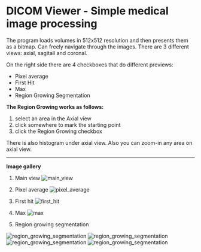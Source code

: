 # DICOM Viewer - Simple medical image processing

The program loads volumes in 512x512 resolution and then presents them as a bitmap. Can freely navigate through the images. 
There are 3 different views: axial, sagitall and coronal.

On the right side there are 4 checkboxes that do different previews:
* Pixel average
* First Hit
* Max
* Region Growing Segmentation



**The Region Growing works as follows:**

1. select an area in the Axial view
2. click somewhere to mark the starting point
3. click the Region Growing checkbox




There is also histogram under axial view.
Also you can zoom-in any area on axial view.

---

**Image gallery**

1. Main view
![main_view](https://lh3.googleusercontent.com/pw/ACtC-3caVSYz82An3siw1O1b-BJa8Y3EACvaD_aA6aBPZDdffqpaUgxaahy033_h1hfuuYyKZp6EyhtFBBt6ygJiHvL3HAtHHy_NZv4fTbsJHvkhPYPx55Qsfl2C3Jthrs_hmYfgHqePblrIQkCO8skn-sqP=w1200-h725-no?authuser=0)

2. Pixel average
![pixel_average](https://lh3.googleusercontent.com/3RRm8DxNJM9VwxJbpy6JAL8lwmBWosczNb3rFHaMYP7_fI-qhmCRAONrxzCW3J7XcLlfTx2Ww_sPDpkjCoNKq3Pnlvh69DUZ0_8OcI4-sWXOf-4yKx2nvhTfDsVc7dcBadUDVyZa5nucasmXD9vcdVYAwNZQ2byhsV5W_8_YbxWLtV0IyxdOofjvS7Yj6DjmXQZwF0hm9GPBp71pXMJVGxvIzML8njhAbg8vwtiaRhs0ggYFFoKE744xuBA4-H0sce89_bj-6Alg7TJhooeV9F4xkGThlLZ8E9irB1jJUVixXCxRUbfE1SCfaACozCo-clxqKeWBavXS44c-Ip2BZT-l7Yxqpnue8VYuBB3Vij85x03LdFu_tfeV8qto_Ug-faMEjqSr_VRZsH9kIa_FF2EErBqD1Br2hRmpkv_kh6TS2c_G6E9n1hZs1N_s_TQKR604X3Mfc-osiQdps8Uz14K_gib3GsIHJ4V2pVWuWja57mNlhDokd5gvbei7GVPRfJqoRL9y5XceIFZ42juO6adspb7_5kHtaopva9L_erQ_hOAyOdamThM60Of_PUofqCeNvr9IKFWsSF8MymrG5RnvitL-mc9m4Vu_CqSZ-vJs45NDXqOW9X8ZvXPZotg7AlYtmz52H3c62FxWzliZhTDgcxTxX8bn_5gtQ5xBiZ4ISgsnnR5NPx1JVjFNhQKiWWJ2iCGWephebtV7P6_viC8=w1200-h725-no?authuser=0)

3. First hit
![first_hit](https://lh3.googleusercontent.com/Fq31-t5SShJOk6P3X0PsE57bNwapX5MsAypXLnxy-Vj6RDRyjc8U8GDKrnh99V01aqMwHcx9nAn14HmMfZRHDLNexCYJ00mEoYL6PQwyIScsGEkZLj_V97LF1ArPzF4fbyHuVReQl4-UVPl25HDxtq4zMrE_mT_8WMrJ7sxSe4bR1V8brC9vzfgyBMrnLdytDdJO1F8TDwbytOXrNFiw3zCgA331MwbNhBR_4xn8-kDjB4yg_s-OE4Qb5iCM_6SqeoMDa9GA5S9eDeTp1vr_SWyYGGDfFbzhAD-0SM-rN7jsu0kipqqNKOOqTO-k0ykI66i0gTff6jzbEt3qaaF8C2120ojkOb57O59jEzRUr1oJEtbG6-K7T79jmvK9SHZqWsd09pSQpRNbszGaQKkVDQxrAHDehb7M9nEh_CR5kce-sDA2_jETmHvlYblIZpcIV3LfdGwT95vtGHNI5FSjO-D8mTCsn9OQ4W7ojNpXtUNNe9Tbv0Bz4zMPBtlCLMWqrVlV8RrRm4c-sG3oJlf5KXZYstZc5sn0d86mnlc1J7qrQO6J0zwoVXwwMUjTwHOQX5ViAkr7-LuhZZiM84fIHoimw7nXfKY_Lc7M7RUTPsFxECgglRX01Uw9RAp-n-FG_2UHBixv4-nYinhjkROlu7t-Ea60Gmh4pB2mJWfS6fVP1NMdctO9WKfofj7d10IMCgatvcUpT9SXjZt69c29k0I=w1200-h725-no?authuser=0)

4. Max
![max](https://lh3.googleusercontent.com/eM-8AwOJGgWGEi25DU-1yKLLtFz8PM4DBCDA5LIX4nRBBhF-_HbH9khQn9lpoPfb7W0Blndh3E7oRvj5KRnoimgmn1pH9i02Zb7c1-RPS5kDfM04dzgul_MMy5yUC00jDKgWIKTXS5t2tyPZ-67o3KROJRUEH1VAVWBaBOqbiPeqWeLJJxggnwLTkmVlF79Pd9KPRmFDfTc6c81TiQMkdz38g9gusqZ84plfofLNfzq88GoaYMBxoIQu_mVp9720ckMQPxQWPZT1JLVCC0p2jHMSZ_oHu_ZdUDPNRHDY4L7ZTxEG-vM_Xmwh7mZc8XjlnhguBIpQcDA5IKtlJoAVIfbusKENlEuGtKXuqw34N6-auSA6dyFqhSKy2UTKbG700aNFVETEZgNH1Hs6w4eEdY1CfC-cQJF8VjkzyoIoU9cQ4TvcQpZC2fIqatRfFXzoMLXCvflDKITQ2pvSb56ST4clDlFsWmh799tNweiVP3wyVKu1JjfCMLdqFuX2H2xcWNBZeM9GwaPQk29FlQTlQgay_IVDO7QSp1CcfewvNq-exoEt9YD1RFmwAxdsaCrFZzt7mXi-hQTk6NpImFybuz4SckgJ33qqrF6jArVEjPzaOrPqX0j_MZyfLQucS_TsmU4Ac4tng3ViTQ2x-E39r-7g4wQhaZ5o3VxdT73yoA_dMKpTt3816rPb_q0Z3gMKwNA7V417yplSYsCuIM7THX0=w1200-h725-no?authuser=0)

5. Region growing segmentation

![region_growing_segmentation](https://lh3.googleusercontent.com/84FhZ3LCLj2DbJfqkD7lOj2BjeAznzT164L1PTDbWUecoGnFJNMwuREaVm74it8RENJnD4jiginhSbP54t1H7wUPmxaUShydIrNFtTcE1R8AhGq9v4n8Uw3lewsYgrsaou3y_IujnwXTi895yFsWebMmyHbboz86TeL2Xp6bUpkSqUTR3W5Y7DY4Hheg9r90SNKLVv1kZItym0jfIIIrziBM9FPAfF7UczsQVtCb5p1GL7NGdSqFgE21lt2okE-obE2OC1p3-cCHxdARvHFK6Umth8f4Hmi2_lkQRzeopbwrSeGFKPlFpVDiscEU9jpCJmCb26rZu6XqLRgfIj6jof4u2nP9r99QLStxbUnR-abNLsG5mLpTNLzX2RZPzUFFWRV-wFctZos8CUzqPuiDoRD8rJFN6_fqF0_NV9KggzU2IQGTCcfB0Z3EvJMM7EErXA3X03rSK92s12u25ul5GNXguK9XhdLVtf17DvIaDTnx_xpbSERu2hiGpA3M7ztntXVaxYeK4fYdj-RqQoM0aBarlUmlRbIe4vFEkKeSzsm8vkEAeT1eLB1WhHFwZgprVm3S_xA6MnmNGU4Fj1GhmJ6B4NKwqvmnKFQB9ZLCY4oWXFW9KyVRcHE9SfrFLra4FxSaLLmHmNuM-6QwfpDmEDykyQSg1DNjMgbu2o3n7h_vt5a845IQJ9ELigkUi0Ab0sxWZjm0UjwIEsnPHwXV3R4=w538-h556-no?authuser=0)
![region_growing_segmentation](https://lh3.googleusercontent.com/lfxKVFoEWihzp6kCpjPP7z6p5VVCUTVwvVy5xtzZRuk6DjeCPowQrhda1hlMZoV-bWZeSGTGRw4AqNkYRA1p6B9tsHzqhdHQtW2oD1mYtA9l_e5lbffWVGv-wPwusk7BDxacnA_ggV3knHSDgDZBtbpGJywnhPxEBFrNK2RalVGAvf6GuL0QRHC0W_EvCuDH7ftz6j_C3nRg7b2FLuLk6yAWo6vdRiBUzMz83JiajFuGg0PZcdPMHzFDnHNlHVjvjNnUbIP3UoXAUY61-J0LOwyFnuj8Yv4q3zPS7t6kWJ48mUGb2ftdaTgMGkdt87nyyO76iEd9amWFELeDBDRA-da2cuHX4ALQUuR26qu_MveKx9KtGX9wrbdnP2r-v5gWT4ksxfjg21VxletAzbH9x13ZBEJoR6R11WmjlvATn9veRHq4h-iS6jyQES_IMKNA8owvH8RDeZbULAqgkP8XPELqKddYoHD9FGZ_GBCqGa4mrhoNRg8ZXVat1GcKAJRiq4IIL7zU-EclHXQmf_jknWKrCH_O5tYVFVSfK3FGlwm2zPI4IuyY7gbAZHdnzLW7Ct-XRWJbbp-IR6c67dg3M8NPKb2nuFzLyOAKeOMv48eiP0PJUpys9sRYqpJQ739sgqJ48qcFW8K1bwi2l1cfrvhiO8vxq2c2pJKQGogcoOUiuV2JQ311nF2NfFPsvK3u_5_Pdt0mVbvYQTZuukO5kjQ=w548-h550-no?authuser=0)
![region_growing_segmentation](https://lh3.googleusercontent.com/-i-O24nlgJwtBaH_tihwL1FOPe_1JRwzuNnRY8coC6zylskCuUNZcr8J1-IFZjSGgmCoM6s39H0DsgCzaDCBWfngaHMmTpWM445tmD_Ff_-Ve_eseXr8GfP352WrlEOX8d_RC-v2oU7tyS0nO_9czr2XH8G3ytkEuhy-u_5vwN4bI1rdSyIBNa0gWqrGEvkqwL5T3yb9_OFjhvK2hIFxc92CErYax0xIxjfGFtT3jJuL0PT5v0GCXnkvDb-_-iI9v7zwKQViy35ZMK_Er2YN9Fc6G9EhpMarmu35HsQ--Vq9h7ramIOUttYwdVf_-H1a5PeChvWZUBbR5B7v-qdhZAtqHMGMWVcLY2oMpicYKreMQP4j2Oqin1MIeRCIE9ehJHoLhTHw4En50nt-4V-oOp4_u_gnlHfd6K0f835Y0NVJxwY9Onv-nqfWaNpDW9FZvlHfYudPWaPS8L0u2-aEaoi_3Vrfqv8Qb6TcCZNjVpTy97qBMiaDos4N82ZgIuAqm2nPASK5f--96dM48T73DBJUZ_WR6oJrtET6-bENBjx557qVm0HuNPUjE8MMqxlCEPOc4EQiCMjxBpirZ0FBrzJNj4OiiAWmeSTnGKblNypAeb-D_-pKdmdZsqWTFwLVX3qg1nxQe2jod9Wi1MCZ_7WJWisdaER81qvPbHdLKd4Zmi17cG9il6keB3cORON7G8kenvS5uXhExWOkEw2CfBs=w540-h549-no?authuser=0)
![region_growing_segmentation](https://lh3.googleusercontent.com/Gc2hCda3BPGtvUg9epu-bG6pnLkocerKgANz0-XkHHZaNcYdMnyRnNOwP7SUdLKFjIetJWMF3poQVlEIT4p2IE9Oc5l7oWO7rA8gn3fWW_r2077WTTYPDbij6pq4KOhg1hZRvTXwfhqq2SBD6YP9oUaMdBf4DEHVDYfpuSoxS1846oWva1ypEPupankNFshqB4NEbYOHzJzRu73jMIfNFuEwZ0gsfEWSgeA7Qnt8TUNXPv16gmJgQ9A_titwXs4ogDw0FqK9TAq4d4JdT-IJ_VCcs7bBZb9q4DKX5G5nqaQA7JoMWjeb4yM2Bw58ApcVVUWOOmytmQ6rGN5RjwZ0mebPGSzW0APnaD0jWUjI4WnWDsjrs-Dabnjkra2uzVDmo2tLqyqUGfPgmXy0wDtZcm0pIesCMHsZa8MzV8ZTZoq4AKYAmKXT0h1Xji2cm9bFIsYatSs9N55hmqoJBxae4JdgVlm219GuWLkuJ4O-FVqJhwIG-2pXoBlZQnX6NDgKbCU7fMG_WsWUOBe-P-pB3ZcvlgXoPg-2K3-zEZAsQSDGBVmk92sJEoQ1ycgT6WjGzTqMnjcXSJ5IhacgOJsgOQ89viL3RDV40pmmfKWdRtI1Y3-LNs9Lhaly1t8QYzyo92W0EQik7Wr4kuvAI9cC25G8ZfVW5fQwWsX8L7P-K5ATviFFZ3P1A1Kw9qTNMiMlS_ft9Iz5rQm5xlZapiDQ6pM=w541-h557-no?authuser=0)

